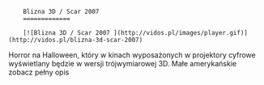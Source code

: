 
        Blizna 3D / Scar 2007 
        =============
        
        [![Blizna 3D / Scar 2007 ](http://vidos.pl/images/player.gif)](http://vidos.pl/blizna-3d-scar-2007)
        
        
 Horror na Halloween, który w kinach wyposażonych w projektory cyfrowe wyświetlany będzie w wersji trójwymiarowej 3D. Małe amerykańskie zobacz pełny opis
    